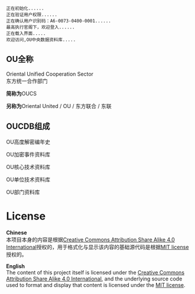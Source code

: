    正在初始化......
    正在验证用户权限......
    正在确认用户识别码：A6-0073-0400-0001......
    最高执行官阁下，欢迎登入......
    正在载入界面.....
    欢迎访问,OU中央数据资料库.....


## OU全称
Oriental Unified Cooperation Sector  
东方统一合作部门

**简称为**OUCS

**另称为**Oriental United / OU / 东方联合 / 东联 

## OUCDB组成
OU高度解密编年史

OU加密事件资料库

OU核心技术资料库

OU单位技术资料库

OU部门资料库

# License

**Chinese**  
本项目本身的内容是根据[Creative Commons Attribution Share Alike 4.0 International](https://choosealicense.com/licenses/cc-by-sa-4.0/)授权的，用于格式化与显示该内容的基础源代码是根据[MIT license](LICENSE.md)授权的。

**English**  
The content of this project itself is licensed under the [Creative Commons Attribution Share Alike 4.0 International](https://choosealicense.com/licenses/cc-by-sa-4.0/), and the underlying source code used to format and display that content is licensed under the [MIT license](LICENSE.md).
